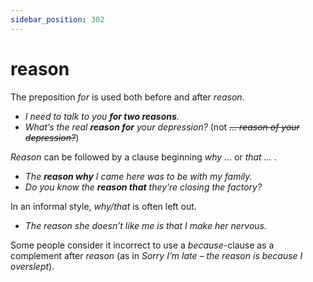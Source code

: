 ```yaml
---
sidebar_position: 302
---
```


# reason

The preposition *for* is used both before and after *reason*.

- *I need to talk to you **for two reasons**.*
- *What’s the real **reason for** your depression?* (not *~~… reason of your depression?~~*)

*Reason* can be followed by a clause beginning *why …* or *that …* .

- *The **reason why** I came here was to be with my family.*
- *Do you know the **reason that** they’re closing the factory?*

In an informal style, *why/that* is often left out.

- *The reason she doesn’t like me is that I make her nervous.*

Some people consider it incorrect to use a *because*\-clause as a complement after *reason* (as in *Sorry I’m late – the reason is because I overslept*).
